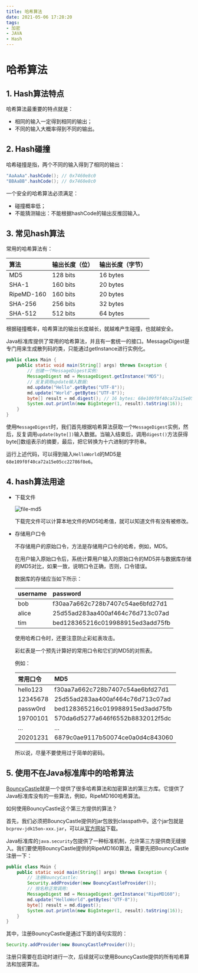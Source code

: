 ```yaml
---
title: 哈希算法
date: 2021-05-06 17:28:20
tags:
- 加密
- JAVA
- Hash
---
```


# 哈希算法

## 1. Hash算法特点

哈希算法最重要的特点就是：

- 相同的输入一定得到相同的输出；
- 不同的输入大概率得到不同的输出。

## 2. Hash碰撞

哈希碰撞是指，两个不同的输入得到了相同的输出：

```java
"AaAaAa".hashCode(); // 0x7460e8c0
"BBAaBB".hashCode(); // 0x7460e8c0
```

一个安全的哈希算法必须满足：

- 碰撞概率低；
- 不能猜测输出：不能根据hashCode的输出反推回输入。

## 3. 常见hash算法

常用的哈希算法有：

| 算法       | 输出长度（位） | 输出长度（字节） |
| :--------- | :------------- | :--------------- |
| MD5        | 128 bits       | 16 bytes         |
| SHA-1      | 160 bits       | 20 bytes         |
| RipeMD-160 | 160 bits       | 20 bytes         |
| SHA-256    | 256 bits       | 32 bytes         |
| SHA-512    | 512 bits       | 64 bytes         |

根据碰撞概率，哈希算法的输出长度越长，就越难产生碰撞，也就越安全。

Java标准库提供了常用的哈希算法，并且有一套统一的接口。MessageDigest是专门用来生成散列码的类，只能通过getInstance进行实例化。

```java
public class Main {
    public static void main(String[] args) throws Exception {
        // 创建一个MessageDigest实例:
        MessageDigest md = MessageDigest.getInstance("MD5");
        // 反复调用update输入数据:
        md.update("Hello".getBytes("UTF-8"));
        md.update("World".getBytes("UTF-8"));
        byte[] result = md.digest(); // 16 bytes: 68e109f0f40ca72a15e05cc22786f8e6
        System.out.println(new BigInteger(1, result).toString(16));
    }
}
```

使用`MessageDigest`时，我们首先根据哈希算法获取一个`MessageDigest`实例，然后，反复调用`update(byte[])`输入数据。当输入结束后，调用`digest()`方法获得byte[]数组表示的摘要，最后，把它转换为十六进制的字符串。

运行上述代码，可以得到输入`HelloWorld`的MD5是`68e109f0f40ca72a15e05cc22786f8e6`。

## 4. hash算法用途

- 下载文件

  ![file-md5](https://www.liaoxuefeng.com/files/attachments/1305351978745921/l)

  下载完文件可以计算本地文件的MD5哈希值，就可以知道文件有没有被修改。

- 存储用户口令

  不存储用户的原始口令，方法是存储用户口令的哈希，例如，MD5。

  在用户输入原始口令后，系统计算用户输入的原始口令的MD5并与数据库存储的MD5对比，如果一致，说明口令正确，否则，口令错误。

  数据库的存储应当如下所示：

  | username | password                         |
  | :------- | :------------------------------- |
  | bob      | f30aa7a662c728b7407c54ae6bfd27d1 |
  | alice    | 25d55ad283aa400af464c76d713c07ad |
  | tim      | bed128365216c019988915ed3add75fb |

  使用哈希口令时，还要注意防止彩虹表攻击。

  彩虹表是一个预先计算好的常用口令和它们的MD5的对照表。

  例如：

  | 常用口令 | MD5                              |
  | :------- | :------------------------------- |
  | hello123 | f30aa7a662c728b7407c54ae6bfd27d1 |
  | 12345678 | 25d55ad283aa400af464c76d713c07ad |
  | passw0rd | bed128365216c019988915ed3add75fb |
  | 19700101 | 570da6d5277a646f6552b8832012f5dc |
  | …        | …                                |
  | 20201231 | 6879c0ae9117b50074ce0a0d4c843060 |

  所以说，尽量不要使用过于简单的密码。

## 5. 使用不在Java标准库中的哈希算法

[BouncyCastle](https://www.bouncycastle.org/)就是一个提供了很多哈希算法和加密算法的第三方库。它提供了Java标准库没有的一些算法，例如，RipeMD160哈希算法。

如何使用BouncyCastle这个第三方提供的算法？

首先，我们必须把BouncyCastle提供的jar包放到classpath中。这个jar包就是`bcprov-jdk15on-xxx.jar`，可以从[官方网站](https://www.bouncycastle.org/latest_releases.html)下载。

Java标准库的`java.security`包提供了一种标准机制，允许第三方提供商无缝接入。我们要使用BouncyCastle提供的RipeMD160算法，需要先把BouncyCastle注册一下：

```java
public class Main {
    public static void main(String[] args) throws Exception {
        // 注册BouncyCastle:
        Security.addProvider(new BouncyCastleProvider());
        // 按名称正常调用:
        MessageDigest md = MessageDigest.getInstance("RipeMD160");
        md.update("HelloWorld".getBytes("UTF-8"));
        byte[] result = md.digest();
        System.out.println(new BigInteger(1, result).toString(16));
    }
}
```

其中，注册BouncyCastle是通过下面的语句实现的：

```java
Security.addProvider(new BouncyCastleProvider());
```

注册只需要在启动时进行一次，后续就可以使用BouncyCastle提供的所有哈希算法和加密算法。

